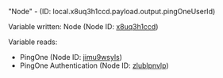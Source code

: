 "Node" - (ID: local.x8uq3h1ccd.payload.output.pingOneUserId)

Variable written:
Node (Node ID: [x8uq3h1ccd](../nodes/x8uq3h1ccd.md))

Variable reads:
* PingOne (Node ID: [jimu9wsyls](../nodes/jimu9wsyls.md))
* PingOne Authentication (Node ID: [zlublpnvlp](../nodes/zlublpnvlp.md))
